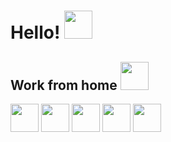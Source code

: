 # Hello! <img src="https://media.giphy.com/media/iigp4VDyf5dCLRlGkm/giphy.gif" width="45px" height="45">
## Work from home <img src="https://media.giphy.com/media/QTxCEgcvorSGCSXxKE/giphy.gif" width="45px" height="45">

<img src="https://media.giphy.com/media/LOnt6uqjD9OexmQJRB/giphy.gif" width="45px" height="45">

<img src="https://media.giphy.com/media/QTlmH8hEoVoi83mdJC/giphy.gif" width="45px" height="45">

<img src="https://media.giphy.com/media/ZdNlmHHr7czumQPvNE/giphy.gif" width="45px" height="45">

<img src="https://media.giphy.com/media/Kfl09udXYhbjajJwEt/giphy.gif" width="45px" height="45">

<img src="https://media.giphy.com/media/MAcTx2rdS1qTprIScT/giphy.gif" width="45px" height="45">

<!--
**daniknewgarden/daniknewgarden** is a ✨ _special_ ✨ repository because its `README.md` (this file) appears on your GitHub profile.

Here are some ideas to get you started:

- 🔭 I’m currently working on ...
- 🌱 I’m currently learning ...
- 👯 I’m looking to collaborate on ...
- 🤔 I’m looking for help with ...
- 💬 Ask me about ...
- 📫 How to reach me: ...
- 😄 Pronouns: ...
- ⚡ Fun fact: ...
-->
